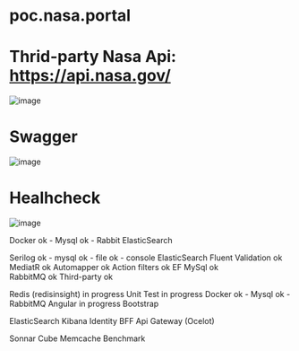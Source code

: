 # poc.nasa.portal

# Thrid-party Nasa Api: https://api.nasa.gov/

![image](https://github.com/wellingtonfzambelli/poc.nasa.portal/assets/41651018/149cf38e-64fa-45c4-b933-1bc8563f8a73)


# Swagger

![image](https://github.com/wellingtonfzambelli/poc.nasa.portal/assets/41651018/6d424ec3-abd1-4d1b-a975-3ddfa8c23987)

# Healhcheck

![image](https://github.com/wellingtonfzambelli/poc.nasa.portal/assets/41651018/e8ea25f1-d495-43b9-821d-2f934bc0ecdd)


Docker
	ok - Mysql
	ok - Rabbit
	ElasticSearch

	
Serilog
	ok - mysql
	ok - file
	ok - console
	ElasticSearch
Fluent Validation
	ok
MediatR
	ok
Automapper
	ok
Action filters
	ok
EF MySql
	ok	
RabbitMQ
	ok
Third-party
	ok

Redis (redisinsight)
	in progress
Unit Test
	in progress
Docker
	ok - Mysql
	ok - RabbitMQ
Angular
	in progress
Bootstrap


ElasticSearch
Kibana
Identity
BFF
Api Gateway (Ocelot)


Sonnar Cube
Memcache
Benchmark
